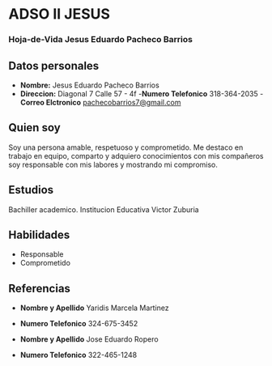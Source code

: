 # ADSO II JESUS

### Hoja-de-Vida Jesus Eduardo Pacheco Barrios

## Datos personales

- **Nombre:** Jesus Eduardo Pacheco Barrios
- **Direccion:** Diagonal 7 Calle 57 - 4f
-**Numero Telefonico** 318-364-2035
-**Correo Elctronico** pachecobarrios7@gmail.com


## Quien soy

Soy una persona amable, respetuoso y comprometido. Me destaco en trabajo en equipo, comparto y adquiero conocimientos con mis compañeros
soy responsable con mis labores y mostrando mi compromiso.


## Estudios

Bachiller academico. 
Institucion Educativa Victor Zuburia

## Habilidades

- Responsable
- Comprometido

## Referencias

- **Nombre y Apellido**
Yaridis Marcela Martinez 
- **Numero Telefonico**
324-675-3452

- **Nombre y Apellido**
Jose Eduardo Ropero
- **Numero Telefonico**
322-465-1248
